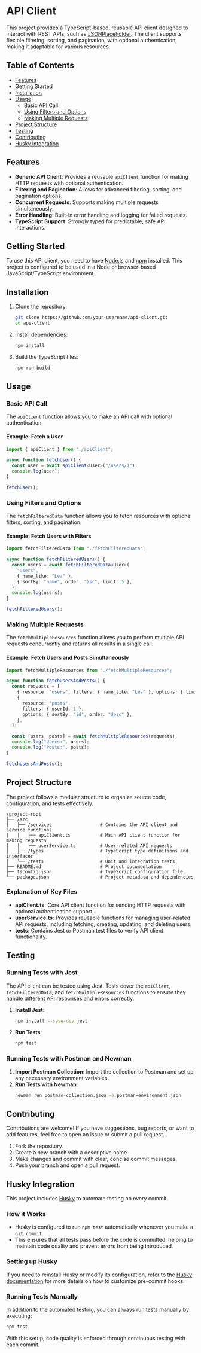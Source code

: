 # API Client

This project provides a TypeScript-based, reusable API client designed to interact with REST APIs, such as [JSONPlaceholder](https://jsonplaceholder.typicode.com). The client supports flexible filtering, sorting, and pagination, with optional authentication, making it adaptable for various resources.

## Table of Contents

- [Features](#features)
- [Getting Started](#getting-started)
- [Installation](#installation)
- [Usage](#usage)
  - [Basic API Call](#basic-api-call)
  - [Using Filters and Options](#using-filters-and-options)
  - [Making Multiple Requests](#making-multiple-requests)
- [Project Structure](#project-structure)
- [Testing](#testing)
- [Contributing](#contributing)
- [Husky Integration](#husky-integration)

## Features

- **Generic API Client**: Provides a reusable `apiClient` function for making HTTP requests with optional authentication.
- **Filtering and Pagination**: Allows for advanced filtering, sorting, and pagination options.
- **Concurrent Requests**: Supports making multiple requests simultaneously.
- **Error Handling**: Built-in error handling and logging for failed requests.
- **TypeScript Support**: Strongly typed for predictable, safe API interactions.

## Getting Started

To use this API client, you need to have [Node.js](https://nodejs.org/) and [npm](https://www.npmjs.com/) installed. This project is configured to be used in a Node or browser-based JavaScript/TypeScript environment.

## Installation

1. Clone the repository:

   ```bash
   git clone https://github.com/your-username/api-client.git
   cd api-client
   ```

2. Install dependencies:

   ```bash
   npm install
   ```

3. Build the TypeScript files:
   ```bash
   npm run build
   ```

## Usage

### Basic API Call

The `apiClient` function allows you to make an API call with optional authentication.

#### Example: Fetch a User

```typescript
import { apiClient } from "./apiClient";

async function fetchUser() {
  const user = await apiClient<User>("/users/1");
  console.log(user);
}

fetchUser();
```

### Using Filters and Options

The `fetchFilteredData` function allows you to fetch resources with optional filters, sorting, and pagination.

#### Example: Fetch Users with Filters

```typescript
import fetchFilteredData from "./fetchFilteredData";

async function fetchFilteredUsers() {
  const users = await fetchFilteredData<User>(
    "users",
    { name_like: "Lea" },
    { sortBy: "name", order: "asc", limit: 5 },
  );
  console.log(users);
}

fetchFilteredUsers();
```

### Making Multiple Requests

The `fetchMultipleResources` function allows you to perform multiple API requests concurrently and returns all results in a single call.

#### Example: Fetch Users and Posts Simultaneously

```typescript
import fetchMultipleResources from "./fetchMultipleResources";

async function fetchUsersAndPosts() {
  const requests = [
    { resource: "users", filters: { name_like: "Lea" }, options: { limit: 5 } },
    {
      resource: "posts",
      filters: { userId: 1 },
      options: { sortBy: "id", order: "desc" },
    },
  ];

  const [users, posts] = await fetchMultipleResources(requests);
  console.log("Users:", users);
  console.log("Posts:", posts);
}

fetchUsersAndPosts();
```

## Project Structure

The project follows a modular structure to organize source code, configuration, and tests effectively.

```
/project-root
├── /src
│   ├── /services                  # Contains the API client and service functions
│   │   ├── apiClient.ts           # Main API client function for making requests
│   │   └── userService.ts         # User-related API requests
│   ├── /types                     # TypeScript type definitions and interfaces
│   └── /tests                     # Unit and integration tests
├── README.md                      # Project documentation
├── tsconfig.json                  # TypeScript configuration file
└── package.json                   # Project metadata and dependencies
```

### Explanation of Key Files

- **apiClient.ts**: Core API client function for sending HTTP requests with optional authentication support.
- **userService.ts**: Provides reusable functions for managing user-related API requests, including fetching, creating, updating, and deleting users.
- **tests**: Contains Jest or Postman test files to verify API client functionality.

## Testing

### Running Tests with Jest

The API client can be tested using Jest. Tests cover the `apiClient`, `fetchFilteredData`, and `fetchMultipleResources` functions to ensure they handle different API responses and errors correctly.

1. **Install Jest**:

   ```bash
   npm install --save-dev jest
   ```

2. **Run Tests**:
   ```bash
   npm test
   ```

### Running Tests with Postman and Newman

1. **Import Postman Collection**: Import the collection to Postman and set up any necessary environment variables.
2. **Run Tests with Newman**:
   ```bash
   newman run postman-collection.json -e postman-environment.json
   ```

## Contributing

Contributions are welcome! If you have suggestions, bug reports, or want to add features, feel free to open an issue or submit a pull request.

1. Fork the repository.
2. Create a new branch with a descriptive name.
3. Make changes and commit with clear, concise commit messages.
4. Push your branch and open a pull request.

## Husky Integration

This project includes [Husky](https://typicode.github.io/husky/#/) to automate testing on every commit.

### How it Works

- Husky is configured to run `npm test` automatically whenever you make a `git commit`.
- This ensures that all tests pass before the code is committed, helping to maintain code quality and prevent errors from being introduced.

### Setting up Husky

If you need to reinstall Husky or modify its configuration, refer to the [Husky documentation](https://typicode.github.io/husky/#/) for more details on how to customize pre-commit hooks.

### Running Tests Manually

In addition to the automated testing, you can always run tests manually by executing:

```bash
npm test
```

With this setup, code quality is enforced through continuous testing with each commit.
